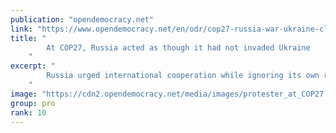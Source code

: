 ```yaml
---
publication: "opendemocracy.net"
link: "https://www.opendemocracy.net/en/odr/cop27-russia-war-ukraine-climate-crisis/"
title: "
        At COP27, Russia acted as though it had not invaded Ukraine
    "
excerpt: "
        Russia urged international cooperation while ignoring its own role in making the climate crisis worse
    "
image: "https://cdn2.opendemocracy.net/media/images/protester_at_COP27.2e16d0ba.fill-1200x630.jpg"
group: pro
rank: 10
---
```

